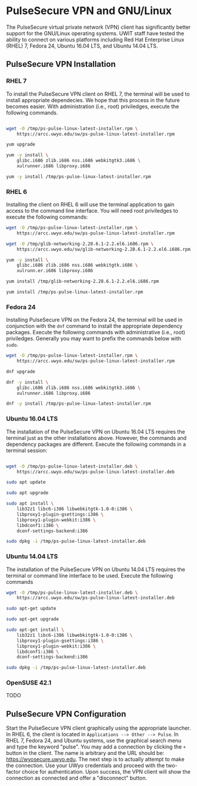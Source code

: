 # PulseSecure VPN and GNU/Linux

The PulseSecure virtual private network (VPN) client has significantly better
support for the GNU/Linux operating systems. UWIT staff have tested the ability
to connect on various platforms including Red Hat Enterprise Linux (RHEL) 7, 
Fedora 24, Ubuntu 16.04 LTS, and Ubuntu 14.04 LTS.

## PulseSecure VPN Installation
### RHEL 7

To install the PulseSecure VPN client on RHEL 7, the terminal will be used to
install appropriate dependecies. We hope that this process in the future
becomes easier. With administration (i.e., root) priviledges, execute the
following commands.

```bash

wget -O /tmp/ps-pulse-linux-latest-installer.rpm \
    https://arcc.uwyo.edu/sw/ps-pulse-linux-latest-installer.rpm

yum upgrade

yum -y install \
    glibc.i686 zlib.i686 nss.i686 webkitgtk3.i686 \
    xulrunner.i686 libproxy.i686 

yum -y install /tmp/ps-pulse-linux-latest-installer.rpm
```

### RHEL 6
Installing the client on RHEL 6 will use the terminal application to gain
access to the command line interface. You will need root priviledges to
execute the following commands:

```bash
wget -O /tmp/ps-pulse-linux-latest-installer.rpm \
    https://arcc.uwyo.edu/sw/ps-pulse-linux-latest-installer.rpm

wget -O /tmp/glib-networking-2.28.6.1-2.2.el6.i686.rpm \
    https://arcc.uwyo.edu/sw/glib-networking-2.28.6.1-2.2.el6.i686.rpm

yum -y install \
    glibc.i686 zlib.i686 nss.i686 webkitgtk.i686 \
    xulrunn.er.i686 libproxy.i686

yum install /tmp/glib-networking-2.28.6.1-2.2.el6.i686.rpm

yum install /tmp/ps-pulse-linux-latest-installer.rpm
```


### Fedora 24

Installing PulseSecure VPN on the Fedora 24, the terminal will be used in
conjunction with the ``dnf`` command to install the appropriate dependency
packages. Execute the following commands with administrative (i.e., root)
priviledges. Generally you may want to prefix the commands below with ``sudo``.

```bash
wget -O /tmp/ps-pulse-linux-latest-installer.rpm \
    https://arcc.uwyo.edu/sw/ps-pulse-linux-latest-installer.rpm

dnf upgrade

dnf -y install \
    glibc.i686 zlib.i686 nss.i686 webkitgtk3.i686 \
    xulrunner.i686 libproxy.i686

dnf -y install /tmp/ps-pulse-linux-latest-installer.rpm
```

### Ubuntu 16.04 LTS

The installation of the PulseSecure VPN on Ubuntu 16.04 LTS requires the
terminal just as the other installations above. However, the commands and
dependency packages are different. Execute the following commands in a 
terminal session:

```bash

wget -O /tmp/ps-pulse-linux-latest-installer.deb \
    https://arcc.uwyo.edu/sw/ps-pulse-linux-latest-installer.deb

sudo apt update

sudo apt upgrade

sudo apt install \
    lib32z1 libc6-i386 libwebkitgtk-1.0-0:i386 \
    libproxy1-plugin-gsettings:i386 \
    libproxy1-plugin-webkit:i386 \
    libdconf1:i386 \
    dconf-settings-backend:i386

sudo dpkg -i /tmp/ps-pulse-linux-latest-installer.deb
```

### Ubuntu 14.04 LTS
The installation of the PulseSecure VPN on Ubuntu 14.04 LTS requires the
terminal or command line interface to be used. Execute the following commands

```bash
wget -O /tmp/ps-pulse-linux-latest-installer.deb \
    https://arcc.uwyo.edu/sw/ps-pulse-linux-latest-installer.deb

sudo apt-get update

sudo apt-get upgrade

sudo apt-get install \
    lib32z1 libc6-i386 libwebkitgtk-1.0-0:i386 \                                
    libproxy1-plugin-gsettings:i386 \                                           
    libproxy1-plugin-webkit:i386 \                                              
    libdconf1:i386 \                                                            
    dconf-settings-backend:i386

sudo dpkg -i /tmp/ps-pulse-linux-latest-installer.deb
```

### OpenSUSE 42.1
TODO

## PulseSecure VPN Configuration
Start the PulseSecure VPN client graphically using the appropriate launcher.
In RHEL 6, the client is located in ``Applications --> Other --> Pulse``. In
RHEL 7, Fedora 24, and Ubuntu systems, use the graphical search menu and type 
the keyword "pulse". You may add a connection by clicking the ``+`` button in
the client. The name is arbitrary and the URL should be:
https://wyosecure.uwyo.edu. The next step is to actually attempt to make the
connection. Use your UWyo credentials and proceed with the two-factor choice
for authentication. Upon success, the VPN client will show the connection as 
connected and offer a "disconnect" button.
